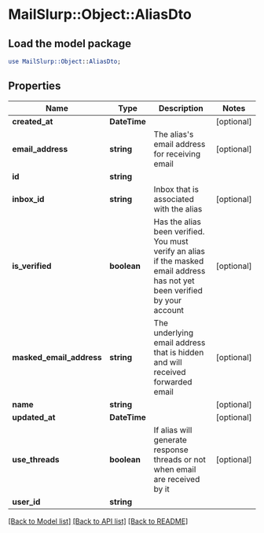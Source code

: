 # MailSlurp::Object::AliasDto

## Load the model package
```perl
use MailSlurp::Object::AliasDto;
```

## Properties
Name | Type | Description | Notes
------------ | ------------- | ------------- | -------------
**created_at** | **DateTime** |  | [optional] 
**email_address** | **string** | The alias&#39;s email address for receiving email | [optional] 
**id** | **string** |  | 
**inbox_id** | **string** | Inbox that is associated with the alias | [optional] 
**is_verified** | **boolean** | Has the alias been verified. You must verify an alias if the masked email address has not yet been verified by your account | [optional] 
**masked_email_address** | **string** | The underlying email address that is hidden and will received forwarded email | [optional] 
**name** | **string** |  | [optional] 
**updated_at** | **DateTime** |  | [optional] 
**use_threads** | **boolean** | If alias will generate response threads or not when email are received by it | [optional] 
**user_id** | **string** |  | 

[[Back to Model list]](../README#documentation-for-models) [[Back to API list]](../README#documentation-for-api-endpoints) [[Back to README]](../README)


